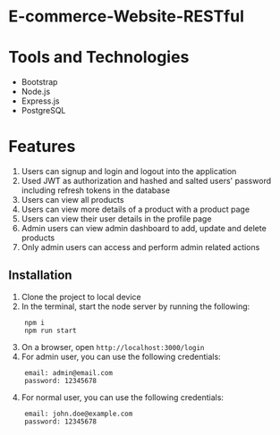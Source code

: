 # E-commerce-Website-RESTful

# Tools and Technologies

-   Bootstrap
-   Node.js
-   Express.js
-   PostgreSQL

# Features

1. Users can signup and login and logout into the application 
2. Used JWT as authorization and hashed and salted users' password including refresh tokens in the database
3. Users can view all products
4. Users can view more details of a product with a product page
5. Users can view their user details in the profile page
6. Admin users can view admin dashboard to add, update and delete products
7. Only admin users can access and perform admin related actions 

## Installation

1. Clone the project to local device
2. In the terminal, start the node server by running the following:

```
    npm i
    npm run start
```

3. On a browser, open `http://localhost:3000/login`
4. For admin user, you can use the following credentials:

```
    email: admin@email.com
    password: 12345678
```
4. For normal user, you can use the following credentials:

```
    email: john.doe@example.com
    password: 12345678
```
